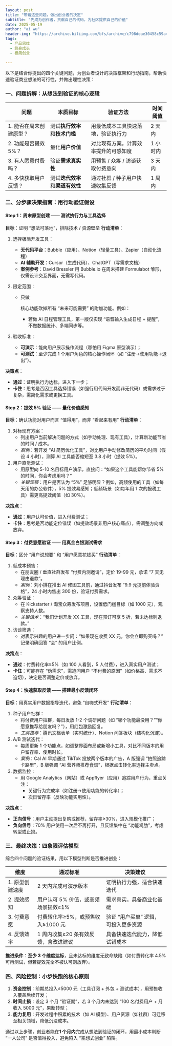 ```yaml
---
layout: post
title: "带着这些问题，做出创业者的决定"
subtitle: "先成为创作者，贡献自己的代码，为社区提供自己的价值"
date: 2025-05-19
author: "ai wu"
header-img: "https://archive.biliimg.com/bfs/archive/c798deae30458c59a404d2b037548e950d7a4082.png"
tags:
  - 产品思维
  - 终身成长
  - 极简创业

---
```


以下是结合你提出的四个关键问题，为创业者设计的决策框架和行动指南，帮助快速验证商业想法的可行性，并做出理性决策：

### **一、问题拆解：从想法到验证的核心逻辑**

| **问题**                | **本质目标**                     | **验证方法**                         | **时间阈值** |
| ----------------------- | -------------------------------- | ------------------------------------ | ------------ |
| 1. 能否在周末创建原型？ | 测试**执行效率**和**技术门槛**   | 用最低成本工具快速落地，验证执行力   | 2 天内       |
| 2. 功能是否提效 5%？    | 量化**用户价值**                 | 对比现有方案，计算效率提升的可感知度 | 1 小时内     |
| 3. 有人愿意付费吗？     | 验证**需求真实性**               | 用预售 / 众筹 / 访谈获取付费意向     | 3 天内       |
| 4. 多快获取用户反馈？   | 测试**迭代效率**和**渠道有效性** | 通过社群 / 种子用户快速收集反馈      | 1 周内       |

### **二、分步骤决策指南：用行动验证假设**

#### **Step 1：周末原型创建 —— 测试执行力与工具选择**

**目标**：证明 “想法可落地”，排除技术 / 资源壁垒
**行动清单**：



1. 选择极简开发工具：

   - **无代码平台**：Bubble（应用）、Notion（轻量工具）、Zapier（自动化流程）
   - **AI 辅助开发**：Cursor（生成代码）、ChatGPT（写需求文档）
   - **案例参考**：David Bressler 用 Bubble.io 在周末搭建 Formulabot 雏形，仅需设计交互界面，无需写代码。

2. 限定范围：

   - 只做

     核心功能砍掉所有 “未来可能需要” 的附加功能。例如：

     - 若做 AI 日程管理工具，第一版仅实现 “语音输入生成日程 + 提醒”，不做数据统计、多端同步等。

3. 验收标准：

   - **可演示**：能向用户展示操作流程（哪怕用 Figma 原型演示）；
   - **可测试**：至少完成 1 个用户角色的核心操作闭环（如 “注册→使用功能→退出”）。



**决策点**：

- **通过**：证明执行力达标，进入下一步；
- **卡住**：思考是否因工具选择错误（如强行用代码开发而非无代码）或需求过于复杂，需简化需求或更换工具。

#### **Step 2：提效 5% 验证 —— 量化价值感知**

**目标**：确认功能对用户而言 “值得用”，而非 “看起来有用”
**行动清单**：

1. 对标现有方案：
   - 列出用户当前解决问题的方式（如手动处理、现有工具），计算新功能节省的时间 / 成本。
   - *案例*：若开发 “AI 简历优化工具”，对比用户手动修改简历的平均时间（假设 4 小时），测算 AI 工具能否缩短至 3.8 小时（提效 5%）。
2. 用户直觉测试：
   - 用原型向 5-10 名目标用户演示，直接问：“如果这个工具能帮你节省 5% 的时间，你会考虑用吗？”
   - *关键观察*：用户是否认为 “5%” 足够明显？例如，高频使用的工具（如每天用的办公软件），5% 提效易感知；低频场景（如每年用 1 次的报税工具）需更高提效阈值（如 30%）。



**决策点**：



- **通过**：用户认可价值，进入付费测试；
- **卡住**：思考是否功能定位错误（如提效场景非用户核心痛点），需调整方向或放弃。

#### **Step 3：付费意愿验证 —— 用真金白银测试需求**

**目标**：区分 “用户说想要” 和 “用户愿意花钱买”
**行动清单**：



1. 低成本预售：
   - 在朋友圈 / 垂直社群发布 “付费内测邀请”，定价 19-99 元，承诺 “7 天无理由退款”。
   - *案例*：刘小排在推出 AI 修图工具前，通过抖音发布 “9.9 元提前体验资格”，24 小时内售出 300 份，验证付费需求。
2. 众筹验证：
   - 在 Kickstarter / 淘宝众筹发布项目，设置低门槛目标（如 1000 元），观察支持人数。
   - *关键话术*：“我们计划开发 XX 工具，现在预订可享 5 折，若未达标则退款。”
3. 访谈筛选：
   - 对表示兴趣的用户进一步问：“如果现在收费 XX 元，你会立即购买吗？” 记录明确回答 “会” 的用户比例。



**决策点**：

- **通过**：付费转化率≥5%（如 100 人看到，5 人付费），进入真实用户测试；
- **卡住**：可能存在 “伪需求”，需追问用户 “不付费的原因”（如价格高、需求不迫切），决定是否调整定价或放弃。

#### **Step 4：快速获取反馈 —— 搭建最小反馈闭环**

**目标**：用真实用户数据指导迭代，避免 “自嗨式开发”
**行动清单**：



1. 种子用户社群：
   - 将付费用户拉群，每日发放 1-2 个调研问题（如 “哪个功能最没用？”“你愿意推荐给朋友吗？”），用红包激励回复。
   - *工具推荐*：腾讯文档表单（实时统计）、Notion 问答板块（结构化沉淀）。
2. A/B 测试迭代：
   - 每周更新 1 个功能点，如调整界面布局或新增小工具，对比不同版本的用户留存率、使用时长。
   - *案例*：Cal AI 早期通过 TikTok 投放两个版本的广告，A 版强调 “拍照追踪卡路里”，B 版强调 “AI 营养师推荐食谱”，根据点击转化率选择主卖点。
3. 数据监控：
   - 用 Google Analytics（网站）或 Appflyer（应用）追踪用户行为，重点关注：
     - 关键行为完成率（如注册→使用功能的转化率）；
     - 次日留存率（反映功能实用性）。



**决策点**：



- **正向信号**：用户主动提出复购或推荐，留存率≥30%，进入规模化推广；
- **负向信号**：70% 用户使用一次后不再打开，且反馈集中在 “功能鸡肋”，考虑转型或止损。

### **三、最终决策：四象限评估模型**

综合四个问题的验证结果，用以下模型判断是否推进创业：



| **维度**        | **通过标准**                         | **决策建议**                         |
| --------------- | ------------------------------------ | ------------------------------------ |
| 1. 原型创建速度 | 2 天内完成可演示版本                 | 证明执行力强，适合快速迭代           |
| 2. 提效感知     | 用户认可 5% 价值，或高频场景提效≥1%  | 需求真实，具备商业化基础             |
| 3. 付费意愿     | 付费转化率≥5%，或预售收入≥1000 元    | 验证 “用户买单” 逻辑，可投入更多资源 |
| 4. 反馈效率     | 1 周内收集≥20 条有效反馈，含改进建议 | 具备快速迭代能力，降低试错成本       |



**推进条件**：**至少 3 个维度达标**，且未达标的维度无致命缺陷（如付费转化率 4.5% 可再测试，但若提效完全不被认可则放弃）。

### **四、风险控制：小步快跑的核心原则**

1. **资金控制**：前期总投入≤5000 元（工具订阅 + 外包 + 测试成本），用预售收入覆盖后续开发；
2. **时间止损**：设定 3 个月 “验证期”，若 3 个月内未达到 “100 名付费用户 + 月收入 5000 元”，果断转型；
3. **能力复用**：开发过程中积累的技术（如 AI 模型）、用户资源（如社群）可迁移至相关领域，降低沉没成本。



通过以上步骤，创业者能在**1 个月内**完成从想法到验证的闭环，用最小成本判断 “一人公司” 是否值得投入，避免陷入 “空想式创业” 陷阱。
